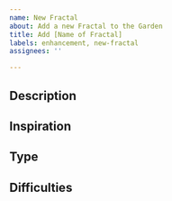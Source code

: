 ```yaml
---
name: New Fractal
about: Add a new Fractal to the Garden
title: Add [Name of Fractal]
labels: enhancement, new-fractal
assignees: ''

---
```


## Description

## Inspiration

## Type

## Difficulties
